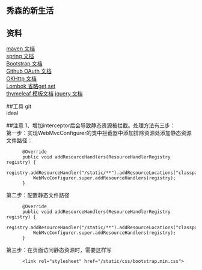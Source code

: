 ## 秀森的新生活

## 资料
[maven 文档](https://mvnrepository.com/)  
[spring 文档](https://docs.spring.io/spring/docs/current/spring-framework-reference/)  
[Bootstrap 文档](https://v3.bootcss.com/components/?#navbar-default)  
[Github OAuth 文档](https://developer.github.com/apps/building-oauth-apps/creating-an-oauth-app/)  
[OKHttp 文档](https://square.github.io/okhttp/)  
[Lombok 省略get,set](https://projectlombok.org/)  
[thymeleaf 模板文档](https://www.thymeleaf.org/doc/tutorials/3.0/usingthymeleaf.html)
[jquery 文档](https://www.jquery.com)  

##工具
git  
ideal


##注意
1、增加interceptor后会导致静态资源被拦截。处理方法有三步：  
  第一步：实现WebMvcConfigurer的类中拦截器中添加排除资源处添加静态资源文件路径：  
          
          @Override
          public void addResourceHandlers(ResourceHandlerRegistry registry) {
              registry.addResourceHandler("/static/**").addResourceLocations("classpath:/static/");
              WebMvcConfigurer.super.addResourceHandlers(registry);
          }  
  第二步：配置静态文件路径  
          
          @Override
          public void addResourceHandlers(ResourceHandlerRegistry registry) {
              registry.addResourceHandler("/static/**").addResourceLocations("classpath:/static/");
              WebMvcConfigurer.super.addResourceHandlers(registry);
          }  
  第三步：在页面访问静态资源时，需要这样写 
   
          <link rel="stylesheet" href="/static/css/bootstrap.min.css">

